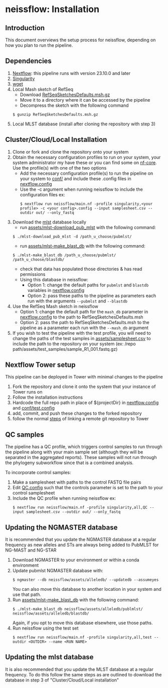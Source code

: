 # neissflow: Installation

## Introduction

This document overviews the setup process for neissflow, depending on how you plan to run the pipeline.

## Dependencies 
1) [Nextflow](https://www.nextflow.io/docs/latest/install.html#install-page): this pipeline runs with version 23.10.0 and later  
2) [Singularity](https://docs.sylabs.io/guides/3.0/user-guide/installation.html)
3) [wget](https://niagads.scrollhelp.site/support/wget-linux-file-downloader-user-guide)
4) Local Mash sketch of RefSeq 
    - Download [RefSeqSketchesDefaults.msh.gz](https://mash.readthedocs.io/en/latest/data.html)
    - Move it to a directory where it can be accessed by the pipeline
    - Decompress the sketch with the following command
    ```
    $ gunzip RefSeqSketchesDefaults.msh.gz
    ```
5) Local MLST database (install after cloning the repository with step 3)

## Cluster/Cloud/Local Installation

1) Clone or fork and clone the repository onto your system
2) Obtain the necessary configuration profiles to run on your system, your system administrator my have these or you can find some on [nf-core](https://nf-co.re/configs/). Use the profile(s) with one of the two options
    - Add the necessary configuration profile(s) to run the pipeline on your system to [conf/](../conf) and include these .config files in [nextflow.config](../nextflow.config)  
    - Use the -c argument when running neissflow to include the configuration files ex:
        ```
        $ nextflow run neissflow/main.nf -profile singularity,<your profile> -c <your config>.config --input samplesheet.csv --outdir out/ --only_fastq
        ```
3) Download the [mlst](https://github.com/tseemann/mlst) database locally 
    - run [assets/mlst-download_pub_mlst](../assets/mlst-download_pub_mlst) with the following command:  
    ```
    $ ./mlst-download_pub_mlst -d /path_u_choose/pubmlst/
    ```
    - run [assets/mlst-make_blast_db](../assets/mlst-make_blast_db) with the following command:  
    ```
    $ ./mlst-make_blast_db /path_u_choose/pubmlst/ /path_u_choose/blastdb/
    ```
    - check that data has populated those directories & has read permissions
    - Using this database in neissflow:
        - Option 1: change the default paths for `pubmlst` and `blastdb` variables in [nextflow.config](../nextflow.config)
        - Option 2: pass these paths to the pipeline as parameters each run with the arguments `--pubmlst` and `--blastdb`
4) Use the RefSeq Mash sketch in neissflow
    - Option 1: change the default path for the `mash_db` parameter in [nextflow.config](../nextflow.config) to the path to RefSeqSketchesDefaults.msh
    - Option 2: pass the path to RefSeqSketchesDefaults.msh to the pipeline as a parameter each run with the `--mash_db` argument
5) If you wish to test the pipeline with the test profile, you will need to change the paths of the test samples in [assets/samplesheet.csv](../assets/samplesheet.csv) to include the path to the repository on your system (ex: /repo path/assets/test_samples/sample_R1_001.fastq.gz)  

## Nextflow Tower setup
This pipeline can be deployed in Tower with minimal changes to the pipeline  
1) Fork the repository and clone it onto the system that your instance of Tower runs on
2) Follow the installation instructions
3) Hardcode the full repo path in place of ${projectDir} in [nextflow.config](../nextflow.config) and [conf/test.config](../conf/test.config)
4) add, commit, and push these changes to the forked repository
5) follow the normal [steps](https://docs.seqera.io/platform/23.1/git/overview) of linking a remote git repository to Tower

## QC samples
The pipeline has a QC profile, which triggers control samples to run through the pipeline along with your main sample set (although they will be separated in the aggregated reports). These samples will not run through the phylogeny subworkflow since that is a combined analysis. 

To incorporate control samples:
1) Make a samplesheet with paths to the control FASTQ file pairs
2) Edit [QC.config](../conf/QC.config) such that the controls parameter is set to the path to your control samplesheet 
3) Include the QC profile when running neissflow ex: 
    ```
    $ nextflow run neissflow/main.nf -profile singularity,all,QC --input samplesheet.csv --outdir out/ --only_fastq 
    ```

## Updating the NGMASTER database
It is recommended that you update the NGMASTER database at a regular frequency as new alleles and STs are always being added to PubMLST for NG-MAST and NG-STAR
1) Download NGMASTER to your environment or within a conda environment
2) Update pubmlst NGMASTER database with: 
    ```
    $ ngmaster --db neissflow/assets/alleledb/ --updatedb --assumeyes
    ``` 
    You can also move this database to another location in your system and use that path.  
3) Run [assets/mlst-make_blast_db](../assets/mlst-make_blast_db) with the following command:  
    ```
    $ ./mlst-make_blast_db neissflow/assets/alleledb/publmlst/ neissflow/assets/alleledb/blastdb/
    ``` 
    Again, if you opt to move this database elsewhere, use those paths.
4) Run neissflow using the test set 
    ```
    $ nextflow run neissflow/main.nf -profile singularity,all,test --outdir <OUTDIR> --name <RUN NAME>
    ```

## Updating the mlst database
It is also recommended that you update the MLST database at a regular frequency. To do this follow the same steps as are outlined to download the database in step 3 of "Cluster/Cloud/Local installation"